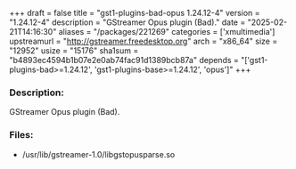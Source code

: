 +++
draft = false
title = "gst1-plugins-bad-opus 1.24.12-4"
version = "1.24.12-4"
description = "GStreamer Opus plugin (Bad)."
date = "2025-02-21T14:16:30"
aliases = "/packages/221269"
categories = ['xmultimedia']
upstreamurl = "http://gstreamer.freedesktop.org"
arch = "x86_64"
size = "12952"
usize = "15176"
sha1sum = "b4893ec4594b1b07e2e0ab74fac91d1389bcb87a"
depends = "['gst1-plugins-bad>=1.24.12', 'gst1-plugins-base>=1.24.12', 'opus']"
+++
### Description: 
GStreamer Opus plugin (Bad).

### Files: 
* /usr/lib/gstreamer-1.0/libgstopusparse.so
